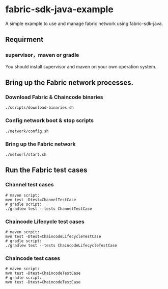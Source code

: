 # fabric-sdk-java-example
A simple example to use and manage fabric network using fabric-sdk-java.

## Requirment

### supervisor，maven or gradle

You should install supervisor and maven on your own operation system.

## Bring up the Fabric network processes.

### Download Fabric & Chaincode binaries

```shell
./scripts/download-binaries.sh
```

### Config network boot & stop scripts

```shell
./network/config.sh
```

### Bring up the Fabric network

```shell
./networl/start.sh
```

## Run the Fabric test cases

### Channel test cases

```shell
# maven script:
mvn test -Dtest=ChannelTestCase
# gradle script:
./gradlew test --tests ChannelTestCase
```

### Chaincode Lifecycle test cases

```shell
# maven scrpit:
mvn test -Dtest=ChaincodeLifecycleTestCase
# gradle script:
./gradlew test --tests ChaincodeLifecycleTestCase
```

### Chaincode test cases

```shell
# maven script:
mvn test -Dtest=ChaincodeTestCase
# gradle script:
mvn test -Dtest=ChaincodeTestCase
```
